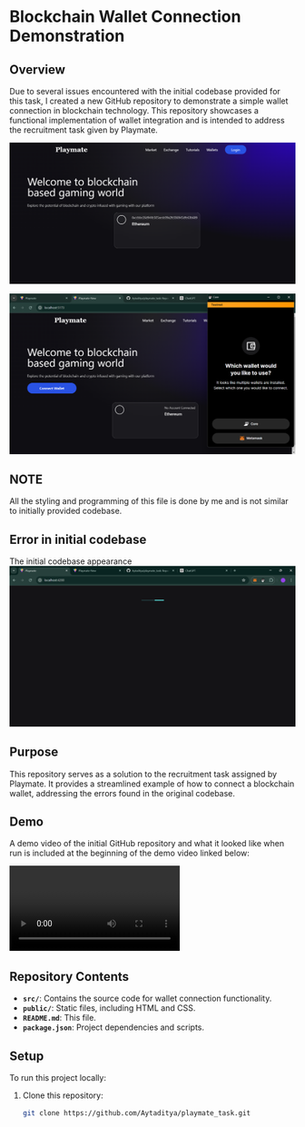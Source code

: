 # Blockchain Wallet Connection Demonstration

## Overview

Due to several issues encountered with the initial codebase provided for this task, I created a new GitHub repository to demonstrate a simple wallet connection in blockchain technology. This repository showcases a functional implementation of wallet integration and is intended to address the recruitment task given by Playmate.

![metamask connection](./metamaskWallet.png)

![permission](/permission.png)

## NOTE

All the styling and programming of this file is done by me and is not similar to initially provided codebase.

## Error in initial codebase
The initial codebase appearance
![error](./error.png)

## Purpose

This repository serves as a solution to the recruitment task assigned by Playmate. It provides a streamlined example of how to connect a blockchain wallet, addressing the errors found in the original codebase.

## Demo

A demo video of the initial GitHub repository and what it looked like when run is included at the beginning of the demo video linked below:

![Vide](./video.mp4)

## Repository Contents

- **`src/`**: Contains the source code for wallet connection functionality.
- **`public/`**: Static files, including HTML and CSS.
- **`README.md`**: This file.
- **`package.json`**: Project dependencies and scripts.

## Setup

To run this project locally:

1. Clone this repository:
   ```bash
   git clone https://github.com/Aytaditya/playmate_task.git
   ```
